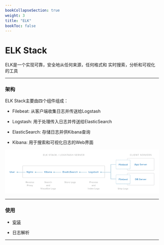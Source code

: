 ```yaml
---
bookCollapseSection: true
weight: 3
title: "ELK"
bookToc: false
---
```


# ELK Stack

ELK是一个实现可靠，安全地从任何来源，任何格式和 实时搜索，分析和可视化的工具

***

### 架构

ELK Stack主要由四个组件组成：

* Filebeat: 从客户端收集日志并传送给Logstash

* Logstash: 用于处理传入日志并传送给ElasticSearch

* ElasticSearch: 存储日志并供Kibana查询

* Kibana: 用于搜索和可视化日志的Web界面


![arch](elk-arch.png)

***

### 使用

* [安装](elkinstall.md)

* 日志解析

***
